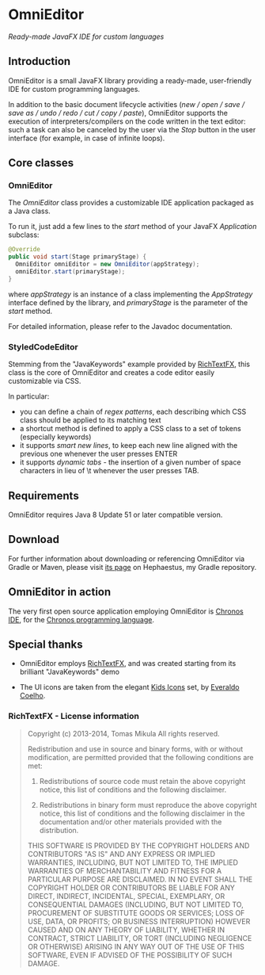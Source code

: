 # OmniEditor

*Ready-made JavaFX IDE for custom languages*

## Introduction

OmniEditor is a small JavaFX library providing a ready-made, user-friendly IDE for custom programming languages.

In addition to the basic document lifecycle activities (*new / open / save / save as / undo / redo / cut / copy / paste*), OmniEditor supports the execution of interpreters/compilers on the code written in the text editor: such a task can also be canceled by the user via the *Stop* button in the user interface (for example, in case of infinite loops).


## Core classes

### OmniEditor

The *OmniEditor* class provides a customizable IDE application packaged as a Java class.

To run it, just add a few lines to the *start* method of your JavaFX *Application* subclass:

```java
@Override
public void start(Stage primaryStage) {
  OmniEditor omniEditor = new OmniEditor(appStrategy);
  omniEditor.start(primaryStage);
}
```

where *appStrategy* is an instance of a class implementing the *AppStrategy* interface defined by the library, and *primaryStage* is the parameter of the *start* method.

For detailed information, please refer to the Javadoc documentation.


### StyledCodeEditor

Stemming from the "JavaKeywords" example provided by [RichTextFX](https://github.com/TomasMikula/RichTextFX), this class is the core of OmniEditor and creates a code editor easily customizable via CSS.

In particular:

* you can define a chain of *regex patterns*, each describing which CSS class should be applied to its matching text
* a shortcut method is defined to apply a CSS class to a set of tokens (especially keywords)
* it supports *smart new lines*, to keep each new line aligned with the previous one whenever the user presses ENTER
* it supports *dynamic tabs* - the insertion of a given number of space characters in lieu of \\t whenever the user presses TAB.


## Requirements

OmniEditor requires Java 8 Update 51 or later compatible version.


## Download

For further information about downloading or referencing OmniEditor via Gradle or Maven, please visit [its page](https://bintray.com/giancosta86/Hephaestus/OmniEditor) on Hephaestus, my Gradle repository.

## OmniEditor in action

The very first open source application employing OmniEditor is [Chronos IDE](https://github.com/giancosta86/Chronos-IDE), for the [Chronos programming language](https://github.com/giancosta86/Chronos).

## Special thanks

* OmniEditor employs [RichTextFX](https://github.com/TomasMikula/RichTextFX), and was created starting from its brilliant "JavaKeywords" demo

* The UI icons are taken from the elegant [Kids Icons](http://www.iconarchive.com/show/kids-icons-icons-by-everaldo.1.html) set, by [Everaldo Coelho](http://www.everaldo.com/).



### RichTextFX - License information

>Copyright (c) 2013-2014, Tomas Mikula
>All rights reserved.
>
>Redistribution and use in source and binary forms, with or without modification, are permitted provided that the following conditions are met:
>
>1. Redistributions of source code must retain the above copyright notice, this list of conditions and the following disclaimer.
>
>2. Redistributions in binary form must reproduce the above copyright notice, this list of conditions and the following disclaimer in the documentation and/or other materials provided with the distribution.
>
>THIS SOFTWARE IS PROVIDED BY THE COPYRIGHT HOLDERS AND CONTRIBUTORS "AS IS" AND ANY EXPRESS OR IMPLIED WARRANTIES, INCLUDING, BUT NOT LIMITED TO, THE IMPLIED WARRANTIES OF MERCHANTABILITY AND FITNESS FOR A PARTICULAR PURPOSE ARE DISCLAIMED. IN NO EVENT SHALL THE COPYRIGHT HOLDER OR CONTRIBUTORS BE LIABLE FOR ANY DIRECT, INDIRECT, INCIDENTAL, SPECIAL, EXEMPLARY, OR CONSEQUENTIAL DAMAGES (INCLUDING, BUT NOT LIMITED TO, PROCUREMENT OF SUBSTITUTE GOODS OR SERVICES; LOSS OF USE, DATA, OR PROFITS; OR BUSINESS INTERRUPTION) HOWEVER CAUSED AND ON ANY THEORY OF LIABILITY, WHETHER IN CONTRACT, STRICT LIABILITY, OR TORT (INCLUDING NEGLIGENCE OR OTHERWISE) ARISING IN ANY WAY OUT OF THE USE OF THIS SOFTWARE, EVEN IF ADVISED OF THE POSSIBILITY OF SUCH DAMAGE.
